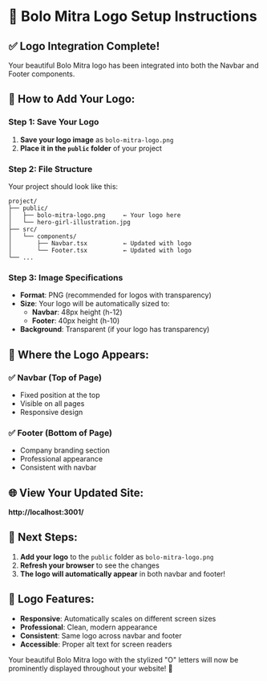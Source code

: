 # 🎨 Bolo Mitra Logo Setup Instructions

## ✅ **Logo Integration Complete!**

Your beautiful Bolo Mitra logo has been integrated into both the Navbar and Footer components.

## 📁 **How to Add Your Logo:**

### **Step 1: Save Your Logo**
1. **Save your logo image** as `bolo-mitra-logo.png`
2. **Place it in the `public` folder** of your project

### **Step 2: File Structure**
Your project should look like this:
```
project/
├── public/
│   ├── bolo-mitra-logo.png     ← Your logo here
│   └── hero-girl-illustration.jpg
├── src/
│   └── components/
│       ├── Navbar.tsx          ← Updated with logo
│       └── Footer.tsx          ← Updated with logo
└── ...
```

### **Step 3: Image Specifications**
- **Format**: PNG (recommended for logos with transparency)
- **Size**: Your logo will be automatically sized to:
  - **Navbar**: 48px height (h-12)
  - **Footer**: 40px height (h-10)
- **Background**: Transparent (if your logo has transparency)

## 🎯 **Where the Logo Appears:**

### ✅ **Navbar (Top of Page)**
- Fixed position at the top
- Visible on all pages
- Responsive design

### ✅ **Footer (Bottom of Page)**
- Company branding section
- Professional appearance
- Consistent with navbar

## 🌐 **View Your Updated Site:**
**http://localhost:3001/**

## 📝 **Next Steps:**
1. **Add your logo** to the `public` folder as `bolo-mitra-logo.png`
2. **Refresh your browser** to see the changes
3. **The logo will automatically appear** in both navbar and footer!

## 🎨 **Logo Features:**
- **Responsive**: Automatically scales on different screen sizes
- **Professional**: Clean, modern appearance
- **Consistent**: Same logo across navbar and footer
- **Accessible**: Proper alt text for screen readers

Your beautiful Bolo Mitra logo with the stylized "O" letters will now be prominently displayed throughout your website! 🎉 